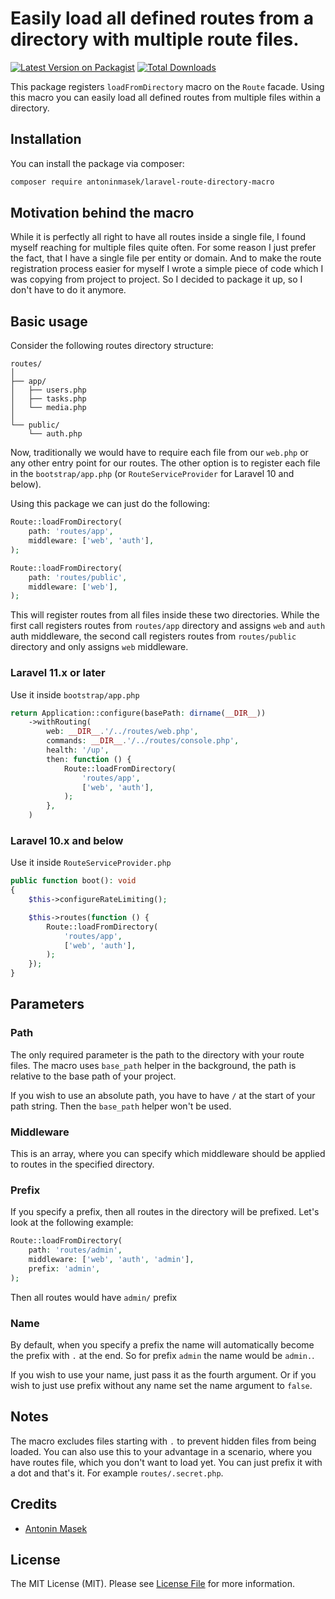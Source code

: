 # Easily load all defined routes from a directory with multiple route files.

[![Latest Version on Packagist](https://img.shields.io/packagist/v/antoninmasek/laravel-route-directory-macro.svg?style=flat-square)](https://packagist.org/packages/antoninmasek/laravel-route-directory-macro)
[![Total Downloads](https://img.shields.io/packagist/dt/antoninmasek/laravel-route-directory-macro.svg?style=flat-square)](https://packagist.org/packages/antoninmasek/laravel-route-directory-macro)

This package registers `loadFromDirectory` macro on the `Route` facade. Using this macro you can easily load all defined
routes from multiple files within a directory.


## Installation

You can install the package via composer:

```bash
composer require antoninmasek/laravel-route-directory-macro
```

## Motivation behind the macro

While it is perfectly all right to have all routes inside a single file, I found myself reaching for multiple files
quite often. For some reason I just prefer the fact, that I have a single file per entity or domain. And to make the
route registration process easier for myself I wrote a simple piece of code which I was copying from project to project.
So I decided to package it up, so I don't have to do it anymore.

## Basic usage

Consider the following routes directory structure:

```
routes/
│
├── app/
│   ├── users.php
│   ├── tasks.php
│   └── media.php
│
└── public/
    └── auth.php
```

Now, traditionally we would have to require each file from our `web.php` or any other entry point for our routes. The
other option is to register each file in the `bootstrap/app.php` (or `RouteServiceProvider` for Laravel 10 and below).

Using this package we can just do the following:

```php
Route::loadFromDirectory(
    path: 'routes/app',
    middleware: ['web', 'auth'],
);

Route::loadFromDirectory(
    path: 'routes/public',
    middleware: ['web'],
);
```

This will register routes from all files inside these two directories. While the first call registers routes
from `routes/app` directory and assigns `web` and `auth` auth middleware, the second call registers routes
from `routes/public` directory and only assigns `web` middleware.

### Laravel 11.x or later

Use it inside `bootstrap/app.php`

```php
return Application::configure(basePath: dirname(__DIR__))
    ->withRouting(
        web: __DIR__.'/../routes/web.php',
        commands: __DIR__.'/../routes/console.php',
        health: '/up',
        then: function () {
            Route::loadFromDirectory(
                'routes/app',
                ['web', 'auth'],
            );
        },
    )
```

### Laravel 10.x and below

Use it inside `RouteServiceProvider.php`

```php
public function boot(): void
{
    $this->configureRateLimiting();

    $this->routes(function () {
        Route::loadFromDirectory(
            'routes/app',
            ['web', 'auth'],
        );
    });
}
```

## Parameters

### Path

The only required parameter is the path to the directory with your route files. The macro uses `base_path` helper in the
background, the path is relative to the base path of your project.

If you wish to use an absolute path, you have to have `/` at the start of your path string. Then the `base_path` helper
won't be used.

### Middleware

This is an array, where you can specify which middleware should be applied to routes in the specified directory.

### Prefix

If you specify a prefix, then all routes in the directory will be prefixed. Let's look at the following example:

```php
Route::loadFromDirectory(
    path: 'routes/admin',
    middleware: ['web', 'auth', 'admin'],
    prefix: 'admin',
);
```

Then all routes would have `admin/` prefix

### Name

By default, when you specify a prefix the name will automatically become the prefix with `.` at the end. So for
prefix `admin` the name would be `admin.`.

If you wish to use your name, just pass it as the fourth argument. Or if you wish to just use prefix without any name set
the name argument to `false`.

## Notes

The macro excludes files starting with `.` to prevent hidden files from being loaded. You can also use this to your
advantage in a scenario, where you have routes file, which you don't want to load yet. You can just prefix it with a dot
and that's it. For example `routes/.secret.php`.

## Credits

- [Antonin Masek](https://github.com/antoninmasek)

## License

The MIT License (MIT). Please see [License File](LICENSE.md) for more information.
